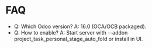 # FAQ

- Q: Which Odoo version? A: 16.0 (OCA/OCB packaged).
- Q: How to enable? A: Start server with --addon project_task_personal_stage_auto_fold or install in UI.
